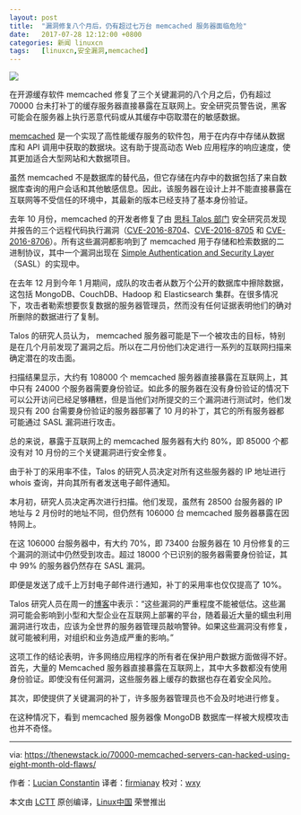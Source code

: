 ```yaml
---
layout: post
title:	"漏洞修复八个月后，仍有超过七万台 memcached 服务器面临危险"
date:	2017-07-28 12:12:00 +0800 
categories:	新闻 linuxcn 
tags:	[linuxcn,安全漏洞,memcached]
---
```



![](/Asserts/Images//attachment/album/201707/28/121131nhlbbn7byalcak6k.jpg)


在开源缓存软件 memcached 修复了三个关键漏洞的八个月之后，仍有超过 70000 台未打补丁的缓存服务器直接暴露在互联网上。安全研究员警告说，黑客可能会在服务器上执行恶意代码或从其缓存中窃取潜在的敏感数据。


[memcached](https://memcached.org/) 是一个实现了高性能缓存服务的软件包，用于在内存中存储从数据库和 API 调用中获取的数据块。这有助于提高动态 Web 应用程序的响应速度，使其更加适合大型网站和大数据项目。


虽然 memcached 不是数据库的替代品，但它存储在内存中的数据包括了来自数据库查询的用户会话和其他敏感信息。因此，该服务器在设计上并不能直接暴露在互联网等不受信任的环境中，其最新的版本已经支持了基本身份验证。


去年 10 月份，memcached 的开发者修复了由 [思科 Talos 部门](https://www.talosintelligence.com/) 安全研究员发现并报告的三个远程代码执行漏洞（[CVE-2016-8704](https://www.talosintelligence.com/reports/TALOS-2016-0219/)、[CVE-2016-8705](https://www.talosintelligence.com/reports/TALOS-2016-0220/) 和 [CVE-2016-8706](https://www.talosintelligence.com/reports/TALOS-2016-0221/)）。所有这些漏洞都影响到了 memcached 用于存储和检索数据的二进制协议，其中一个漏洞出现在 [Simple Authentication and Security Layer](https://tools.ietf.org/html/rfc4422) （SASL）的实现中。


在去年 12 月到今年 1 月期间，成队的攻击者从数万个公开的数据库中擦除数据，这包括 MongoDB、CouchDB、Hadoop 和 Elasticsearch 集群。在很多情况下，攻击者勒索想要恢复数据的服务器管理员，然而没有任何证据表明他们的确对所删除的数据进行了复制。


Talos 的研究人员认为， memcached 服务器可能是下一个被攻击的目标，特别是在几个月前发现了漏洞之后。所以在二月份他们决定进行一系列的互联网扫描来确定潜在的攻击面。


扫描结果显示，大约有 108000 个 memcached 服务器直接暴露在互联网上，其中只有 24000 个服务器需要身份验证。如此多的服务器在没有身份验证的情况下可以公开访问已经足够糟糕，但是当他们对所提交的三个漏洞进行测试时，他们发现只有 200 台需要身份验证的服务器部署了 10 月的补丁，其它的所有服务器都可能通过 SASL 漏洞进行攻击。


总的来说，暴露于互联网上的 memcached 服务器有大约 80%，即 85000 个都没有对 10 月份的三个关键漏洞进行安全修复。


由于补丁的采用率不佳，Talos 的研究人员决定对所有这些服务器的 IP 地址进行 whois 查询，并向其所有者发送电子邮件通知。


本月初，研究人员决定再次进行扫描。他们发现，虽然有 28500 台服务器的 IP 地址与 2 月份时的地址不同，但仍然有 106000 台 memcached 服务器暴露在因特网上。


在这 106000 台服务器中，有大约 70%，即 73400 台服务器在 10 月份修复的三个漏洞的测试中仍然受到攻击。超过 18000 个已识别的服务器需要身份验证，其中 99% 的服务器仍然存在 SASL 漏洞。


即便是发送了成千上万封电子邮件进行通知，补丁的采用率也仅仅提高了 10%。


Talos 研究人员在周一的[博客](http://blog.talosintelligence.com/2017/07/memcached-patch-failure.html)中表示：“这些漏洞的严重程度不能被低估。这些漏洞可能会影响到小型和大型企业在互联网上部署的平台，随着最近大量的蠕虫利用漏洞进行攻击，应该为全世界的服务器管理员敲响警钟。如果这些漏洞没有修复，就可能被利用，对组织和业务造成严重的影响。”


这项工作的结论表明，许多网络应用程序的所有者在保护用户数据方面做得不好。首先，大量的 Memcached 服务器直接暴露在互联网上，其中大多数都没有使用身份验证。即使没有任何漏洞，这些服务器上缓存的数据也存在着安全风险。


其次，即使提供了关键漏洞的补丁，许多服务器管理员也不会及时地进行修复。


在这种情况下，看到 memcached 服务器像 MongoDB 数据库一样被大规模攻击也并不奇怪。




---


via: <https://thenewstack.io/70000-memcached-servers-can-hacked-using-eight-month-old-flaws/>


作者：[Lucian Constantin](https://thenewstack.io/author/lucian/) 译者：[firmianay](https://github.com/firmianay) 校对：[wxy](https://github.com/wxy)


本文由 [LCTT](https://github.com/LCTT/TranslateProject) 原创编译，[Linux中国](https://linux.cn/) 荣誉推出
